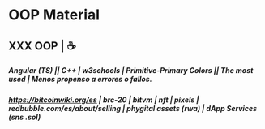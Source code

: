 # OOP Material
## XXX OOP | ☕
##### Angular (TS) || C++ | w3schools | Primitive-Primary Colors || The most used | Menos propenso a errores o fallos.
##### https://bitcoinwiki.org/es | brc-20 | bitvm | nft | pixels | redbubble.com/es/about/selling | phygital assets (rwa) | dApp Services (sns .sol)
